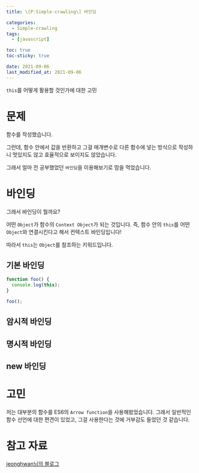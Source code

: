 ```yaml
---
title: \[P:Simple-crawling\] 바인딩

categories:
  - Simple-crawling
tags:
  - [javascript]

toc: true
toc-sticky: true

date: 2021-09-06
last_modified_at: 2021-09-06
---
```

`this`를 어떻게 활용할 것인가에 대한 고민

# 문제

함수를 작성했습니다.

그런데, 함수 안에서 값을 반환하고 그걸 매개변수로 다른 함수에 넣는 방식으로 작성하니 멋있지도 않고 효율적으로 보이지도 않았습니다.

그래서 얼마 전 공부했었던 `바인딩`을 이용해보기로 맘을 먹었습니다.

# 바인딩

그래서 바인딩이 뭘까요? 

어떤 `Object`가 함수의 `Context Object`가 되는 것입니다.
즉, 함수 안의 `this`를 어떤 `Object`와 연결시킨다고 해서 컨텍스트 바인딩입니다!

따라서 `this`는 `Object`를 참조하는 키워드입니다.

## 기본 바인딩

```js
function foo() {
  console.log(this); 
}

foo();
```

## 암시적 바인딩

## 명시적 바인딩

## new 바인딩

# 고민

저는 대부분의 함수를 ES6의 `Arrow function`을 사용해왔었습니다. 그래서 일반적인 함수 선언에 대한 편견이 있었고, 그걸 사용한다는 것에 거부감도 들었던 것 같습니다.



# 참고 자료

[jeonghwan님의 블로그](https://jeonghwan-kim.github.io/2017/10/22/js-context-binding.html)  
